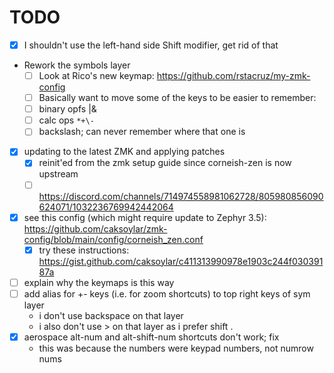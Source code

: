 # TODO

- [x] I shouldn't use the left-hand side Shift modifier, get rid of that
- Rework the symbols layer
  - [ ] Look at Rico's new keymap: https://github.com/rstacruz/my-zmk-config
  - [ ] Basically want to move some of the keys to be easier to remember:
  - [ ] binary opfs |&
  - [ ] calc ops `*+\-`
  - [ ] backslash; can never remember where that one is
- [x] updating to the latest ZMK and applying patches
  - [x] reinit'ed from the zmk setup guide since corneish-zen is now upstream
  - [ ] https://discord.com/channels/714974558981062728/805980856090624071/1032236769942442064
- [x] see this config (which might require update to Zephyr 3.5): https://github.com/caksoylar/zmk-config/blob/main/config/corneish_zen.conf
  - [x] try these instructions: https://gist.github.com/caksoylar/c411313990978e1903c244f03039187a
- [ ] explain why the keymaps is this way
- [ ] add alias for +- keys (i.e. for zoom shortcuts) to top right keys of sym layer
  - i don't use backspace on that layer
  - i also don't use > on that layer as i prefer shift .
- [x] aerospace alt-num and alt-shift-num shortcuts don't work; fix
  - this was because the numbers were keypad numbers, not numrow nums
